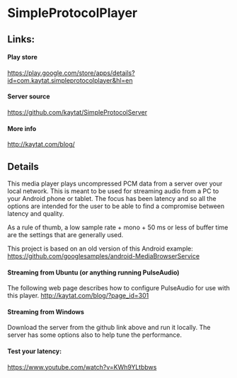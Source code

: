 # SimpleProtocolPlayer

## Links:
#### Play store
https://play.google.com/store/apps/details?id=com.kaytat.simpleprotocolplayer&hl=en

#### Server source
https://github.com/kaytat/SimpleProtocolServer

#### More info
http://kaytat.com/blog/

## Details
This media player plays uncompressed PCM data from a server over your local network.  This is meant to be used for streaming audio from a PC to your Android phone or tablet.  The focus has been latency and so all the options are intended for the user to be able to find a compromise between latency and quality.

As a rule of thumb, a low sample rate + mono + 50 ms or less of buffer time are the settings that are generally used.

This project is based on an old version of this Android example: https://github.com/googlesamples/android-MediaBrowserService

#### Streaming from Ubuntu (or anything running PulseAudio)
The following web page describes how to configure PulseAudio for use with this player.  http://kaytat.com/blog/?page_id=301

#### Streaming from Windows
Download the server from the github link above and run it locally.  The server has some options also to help tune the performance.

#### Test your latency:
https://www.youtube.com/watch?v=KWh9YLtbbws

